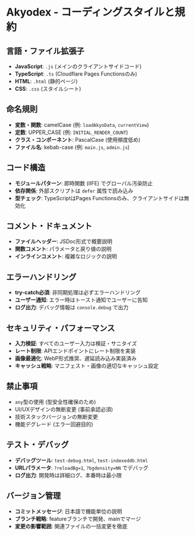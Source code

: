# Akyodex - コーディングスタイルと規約

## 言語・ファイル拡張子
- **JavaScript**: `.js` (メインのクライアントサイドコード)
- **TypeScript**: `.ts` (Cloudflare Pages Functionsのみ)
- **HTML**: `.html` (静的ページ)
- **CSS**: `.css` (スタイルシート)

## 命名規則
- **変数・関数**: camelCase (例: `loadAkyoData`, `currentView`)
- **定数**: UPPER_CASE (例: `INITIAL_RENDER_COUNT`)
- **クラス・コンポーネント**: PascalCase (使用頻度低め)
- **ファイル名**: kebab-case (例: `main.js`, `admin.js`)

## コード構造
- **モジュールパターン**: 即時関数 (IIFE) でグローバル汚染防止
- **依存関係**: 外部スクリプトは `defer` 属性で読み込み
- **型チェック**: TypeScriptはPages Functionsのみ、クライアントサイドは無効化

## コメント・ドキュメント
- **ファイルヘッダー**: JSDoc形式で概要説明
- **関数コメント**: パラメータと戻り値の説明
- **インラインコメント**: 複雑なロジックの説明

## エラーハンドリング
- **try-catch必須**: 非同期処理は必ずエラーハンドリング
- **ユーザー通知**: エラー時はトースト通知でユーザーに告知
- **ログ出力**: デバッグ情報は `console.debug` で出力

## セキュリティ・パフォーマンス
- **入力検証**: すべてのユーザー入力は検証・サニタイズ
- **レート制限**: APIエンドポイントにレート制限を実装
- **画像最適化**: WebP形式推奨、遅延読み込み実装済み
- **キャッシュ戦略**: マニフェスト・画像の適切なキャッシュ設定

## 禁止事項
- `any`型の使用 (型安全性確保のため)
- UI/UXデザインの無断変更 (事前承認必須)
- 技術スタックバージョンの無断変更
- 機能デグレード (エラー回避目的)

## テスト・デバッグ
- **デバッグツール**: `test-debug.html`, `test-indexeddb.html`
- **URLパラメータ**: `?reloadBg=1`, `?bgdensity=NN` でデバッグ
- **ログ出力**: 開発時は詳細ログ、本番時は最小限

## バージョン管理
- **コミットメッセージ**: 日本語で機能単位の説明
- **ブランチ戦略**: featureブランチで開発、mainでマージ
- **変更の影響範囲**: 関連ファイルの一括変更を徹底